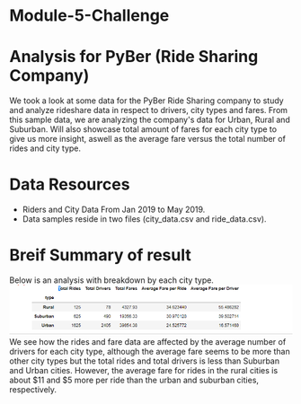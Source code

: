 # Module-5-Challenge
# Analysis for PyBer (Ride Sharing Company)

We took a look at some data for the PyBer Ride Sharing company to study and analyze rideshare data in respect to drivers, city types and fares. From this sample data, we are analyzing the company's data for Urban, Rural and Suburban. Will also showcase total amount of fares for each city type to give us more insight, aswell as the average fare versus the total number of rides and city type. 


# Data Resources
- Riders and City Data From Jan 2019 to May 2019. 
- Data samples reside in two files (city_data.csv and ride_data.csv).

# Breif Summary of result 
Below is an analysis with breakdown by each city type.
![alt text](https://github.com/HusamQ/Module-5-Challenge/blob/main/Analysis/ByCitytype.PNG)
We see how the rides and fare data are affected by the average number of drivers for each city type, although the average fare seems to be more than other city types but the total rides and total drivers is less than Suburban and Urban cities. However, the average fare for rides in the rural cities is about $11 and $5 more per ride than the urban and suburban cities, respectively. 



